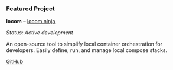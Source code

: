 ### Featured Project

**locom** – [locom.ninja](https://locom.ninja)  

*Status: Active development*

An open-source tool to simplify local container orchestration for developers. 
Easily define, run, and manage local compose stacks.

[GitHub](https://github.com/localcompose/locom)
